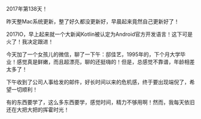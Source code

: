2017年第138天！


昨天整Mac系统更新，整了好久都没更新好，早晨起来竟然自己更新好了！

2017IO，早上起来就一个大新闻Kotlin被认定为Android官方开发语言！这下可是火了！我决定跟进！

今天加了一个女孩儿的微信，聊了一下午：邸佳艺，1995年的，下个月大学毕业！感觉真是鲜嫩，而且超漂亮，聊的还挺嗨的！但是，总感觉不靠谱，年龄相差太多了！

下午收到了公司人事给发的邮件，好长时间以来的危机感，终于要出现端倪了，希望一切顺利！

有的东西要学了，这么多东西要学，感觉时间，精力不够用啊！然而，我每天依旧还在大把大把的挥霍时光！




